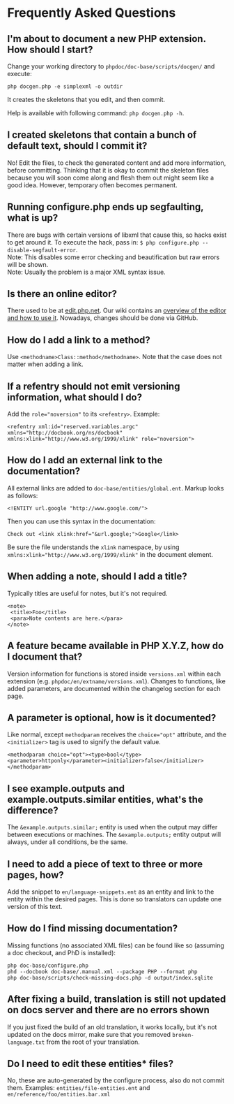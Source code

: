 # Frequently Asked Questions

## I'm about to document a new PHP extension. How should I start?
Change your working directory to `phpdoc/doc-base/scripts/docgen/` and execute:
```
php docgen.php -e simplexml -o outdir
```

It creates the skeletons that you edit, and then commit.

Help is available with following command: `php docgen.php -h`.

## I created skeletons that contain a bunch of default text, should I commit it?
No! Edit the files, to check the generated content and add more information,
before committing. Thinking that it is okay to commit the skeleton files because
you will soon come along and flesh them out might seem like a good idea. However,
temporary often becomes permanent.

## Running configure.php ends up segfaulting, what is up?
There are bugs with certain versions of libxml that cause this, so hacks exist to get around it.
To execute the hack, pass in: `$ php configure.php --disable-segfault-error`.  
Note: This disables some error checking and beautification but raw errors will be shown.  
Note: Usually the problem is a major XML syntax issue.

## Is there an online editor?
There used to be at [edit.php.net][editor]. Our wiki contains an [overview of the editor and how to use it][editor-tutorial].
Nowadays, changes should be done via GitHub.

## How do I add a link to a method?
Use `<methodname>Class::method</methodname>`. Note that the case does not matter when adding a link.

## If a refentry should not emit versioning information, what should I do?
Add the `role="noversion"` to its `<refentry>`. Example:
```
<refentry xml:id="reserved.variables.argc" xmlns="http://docbook.org/ns/docbook" xmlns:xlink="http://www.w3.org/1999/xlink" role="noversion">
```

## How do I add an external link to the documentation?
All external links are added to `doc-base/entities/global.ent`. Markup looks as follows:
```
<!ENTITY url.google "http://www.google.com/">
```
Then you can use this syntax in the documentation:
```
Check out <link xlink:href="&url.google;">Google</link>
```
Be sure the file understands the `xlink` namespace, by using `xmlns:xlink="http://www.w3.org/1999/xlink"` in the document element.

## When adding a note, should I add a title?
Typically titles are useful for notes, but it's not required.
```
<note>
 <title>Foo</title>
 <para>Note contents are here.</para>
</note>
```

## A feature became available in PHP X.Y.Z, how do I document that?
Version information for functions is stored inside `versions.xml` within
each extension (e.g. `phpdoc/en/extname/versions.xml`). Changes to functions,
like added parameters, are documented within the changelog section for each page.

## A parameter is optional, how is it documented?
Like normal, except `methodparam` receives the `choice="opt"` attribute, and
the `<initializer>` tag is used to signify the default value.
```
<methodparam choice="opt"><type>bool</type><parameter>httponly</parameter><initializer>false</initializer></methodparam>
```

## I see example.outputs and example.outputs.similar entities, what's the difference?
The `&example.outputs.similar;` entity is used when the output may differ between executions or machines.
The `&example.outputs;` entity output will always, under all conditions, be the same.

## I need to add a piece of text to three or more pages, how?
Add the snippet to `en/language-snippets.ent` as an entity and link to the entity within the desired pages.
This is done so translators can update one version of this text.

## How do I find missing documentation?
Missing functions (no associated XML files) can be found like so (assuming a doc checkout, and PhD is installed):
```
php doc-base/configure.php
phd --docbook doc-base/.manual.xml --package PHP --format php
php doc-base/scripts/check-missing-docs.php -d output/index.sqlite
```

## After fixing a build, translation is still not updated on docs server and there are no errors shown
If you just fixed the build of an old translation, it works locally, but it's not updated on the docs
mirror, make sure that you removed `broken-language.txt` from the root of your translation.

## Do I need to edit these entities* files?
No, these are auto-generated by the configure process, also do not commit them.
Examples: `entities/file-entities.ent` and `en/reference/foo/entities.bar.xml`

[editor]: https://edit.php.net
[editor-tutorial]: https://wiki.php.net/doc/editor
